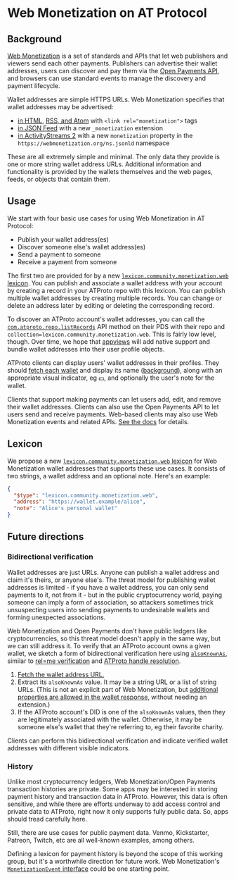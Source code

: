 # Web Monetization on AT Protocol

## Background

[Web Monetization](https://webmonetization.org/) is a set of standards and APIs that let web publishers and viewers send each other payments. Publishers can advertise their wallet addresses, users can discover and pay them via the [Open Payments API](https://openpayments.dev/), and browsers can use standard events to manage the discovery and payment lifecycle.

Wallet addresses are simple HTTPS URLs. Web Monetization specifies that wallet addresses may be advertised:

* [in HTML](https://webmonetization.org/developers/link-element-webpage/), [RSS, and Atom](https://webmonetization.org/developers/rss-atom-jsonfeed/) with `<link rel="monetization">` tags
* [in JSON Feed](https://webmonetization.org/developers/rss-atom-jsonfeed/#json-feed) with a new `_monetization` extension
* [in ActivityStreams 2](https://webmonetization.org/developers/activity-streams/) with a new `monetization` property in the `https://webmonetization.org/ns.jsonld` namespace

These are all extremely simple and minimal. The only data they provide is one or more string wallet address URLs. Additional information and functionality is provided by the wallets themselves and the web pages, feeds, or objects that contain them.


## Usage

We start with four basic use cases for using Web Monetization in AT Protocol:

* Publish your wallet address(es)
* Discover someone else's wallet address(es)
* Send a payment to someone
* Receive a payment from someone

The first two are provided for by a new [`lexicon.community.monetization.web` lexicon](#lexicon). You can publish and associate a wallet address with your account by creating a record in your ATProto repo with this lexicon. You can publish multiple wallet addresses by creating multiple records. You can change or delete an address later by editing or deleting the corresponding record.

To discover an ATProto account's wallet addresses, you can call the [`com.atproto.repo.listRecords`](https://docs.bsky.app/docs/api/com-atproto-repo-list-records) API method on their PDS with their repo and `collection=lexicon.community.monetization.web`. This is fairly low level, though. Over time, we hope that [appviews](https://docs.bsky.app/docs/advanced-guides/federation-architecture#app-views) will add native support and bundle wallet addresses into their user profile objects.

ATProto clients can display users' wallet addresses in their profiles. They should [fetch each wallet](https://openpayments.dev/apis/wallet-address-server/operations/get-wallet-address/#200) and display its name ([background](#bidirectional-verification)), along with an appropriate visual indicator, eg 💵, and optionally the user's note for the wallet.

Clients that support making payments can let users add, edit, and remove their wallet addresses. Clients can also use the Open Payments API to let users send and receive payments. Web-based clients may also use Web Monetization events and related APIs. [See the docs](https://webmonetization.org/docs/) for details.


## Lexicon

We propose a new [`lexicon.community.monetization.web` lexicon](https://github.com/lexicon-community/lexicon/blob/main/community/lexicon/monetization/) for Web Monetization wallet addresses that supports these use cases. It consists of two strings, a wallet address and an optional note. Here's an example:

```json
{
  "$type": "lexicon.community.monetization.web",
  "address": "https://wallet.example/alice",
  "note": "Alice's personal wallet"
}
```


## Future directions

### Bidirectional verification

Wallet addresses are just URLs. Anyone can publish a wallet address and claim it's theirs, or anyone else's. The threat model for publishing wallet addresses is limited - if you have a wallet address, you can only send payments to it, not from it - but in the public cryptocurrency world, paying someone can imply a form of association, so attackers sometimes trick unsuspecting users into sending payments to undesirable wallets and forming unexpected associations.

Web Monetization and Open Payments don't have public ledgers like cryptocurrencies, so this threat model doesn't apply in the same way, but we can still address it. To verify that an ATProto account owns a given wallet, we sketch a form of bidirectional verification here using [`alsoKnownAs`](https://www.w3.org/TR/did-core/#dfn-alsoknownas), similar to [rel=me verification](https://microformats.org/wiki/rel-me#domain_verification) and [ATProto handle resolution](https://atproto.com/specs/handle#handle-resolution).

1. [Fetch the wallet address URL.](https://openpayments.dev/apis/wallet-address-server/operations/get-wallet-address/#200)
1. Extract its `alsoKnownAs` value. It may be a string URL or a list of string URLs. (This is not an explicit part of Web Monetization, but [additional properties are allowed in the wallet response](https://openpayments.dev/apis/wallet-address-server/operations/get-wallet-address/#200), without needing an extension.)
1. If the ATProto account's DID is one of the `alsoKnownAs` values, then they are legitimately associated with the wallet. Otherwise, it may be someone else's wallet that they're referring to, eg their favorite charity.

Clients can perform this bidirectional verification and indicate verified wallet addresses with different visible indicators.


### History

Unlike most cryptocurrency ledgers, Web Monetization/Open Payments transaction histories are private. Some apps may be interested in storing payment history and transaction data in ATProto. However, this data is often sensitive, and while there are efforts underway to add access control and private data to ATProto, right now it only supports fully public data. So, apps should tread carefully here.

Still, there are use cases for public payment data. Venmo, Kickstarter, Patreon, Twitch, etc are all well-known examples, among others.

Defining a lexicon for payment history is beyond the scope of this working group, but it's a worthwhile direction for future work. Web Monetization's [`MonetizationEvent` interface](https://webmonetization.org/specification/#monetizationevent-interface) could be one starting point.
